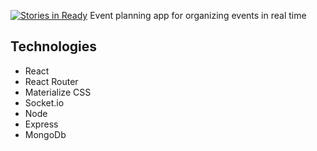 [![Stories in Ready](https://badge.waffle.io/wilted-milkshake/wilted-milkshake.png?label=ready&title=Ready)](https://waffle.io/wilted-milkshake/wilted-milkshake)
Event planning app for organizing events in real time

## Technologies
* React
* React Router
* Materialize CSS
* Socket.io
* Node
* Express
* MongoDb
